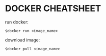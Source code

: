 DOCKER CHEATSHEET
===

run docker:
```
$docker run <image_name>
```

download image:
```
$docker pull <image_name>
```